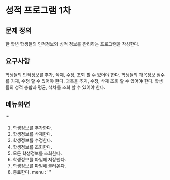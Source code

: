 # 성적 프로그램 1차
## 문제 정의

한 학년 학생들의 인적정보와 성적 정보를 관리하는 프로그램을 작성한다.

## 요구사항

학생들의 인적정보를 추가, 삭제, 수정, 조회 할 수 있어야 한다.
학생들의 과목정보 점수를 기재, 수정 할 수 있어야 한다.
과목을 추가, 수정, 삭제 조회 할 수 있어야 한다.
학생들의 성적 총합과 평균, 석차를 조회 할 수 있어야 한다.
## 메뉴화면
'''
1. 학생정보를 추가한다.
2. 학생정보를 삭제한다.
3. 학생정보를 수정한다.
4. 학생정보를 조회한다.
5. 모든 학생정보를 조회한다.
6. 학생정보를 파일에 저장한다.
7. 학생정보를 파일에 불러온다.
0. 종료한다.
menu :
'''
